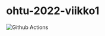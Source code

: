 # ohtu-2022-viikko1

![Github Actions](https://github.com/limi96/ohtu-2022-viikko1/workflows/CI/badge.svg)